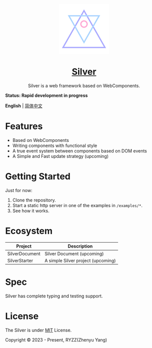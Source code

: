 <p style="text-align: center">
  <img src="./logo.svg" align="center" />
</p>

<h1 style="text-align: center">
  <a href="https://github.com/Vladimirirr/Silver">Silver</a>
</h1>

<p style="text-align: center">
  Silver is a web framework based on WebComponents.
</p>

**Status: Rapid development in progress**

**English** | [简体中文](./README.zh_CN.md)

# Features

- Based on WebComponents
- Writing components with functional style
- A true event system between components based on DOM events
- A Simple and Fast update strategy (upcoming)

# Getting Started

Just for now:

1. Clone the repository.
2. Start a static http server in one of the examples in `/examples/*`.
3. See how it works.

# Ecosystem

| Project        | Description                        |
| -------------- | ---------------------------------- |
| SilverDocument | Silver Document (upcoming)         |
| SilverStarter  | A simple Silver project (upcoming) |

# Spec

Silver has complete typing and testing support.

# License

The Silver is under [MIT](./LICENSE) License.

Copyright &copy; 2023 - Present, RYZZ(Zhenyu Yang)
